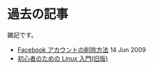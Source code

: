 # 過去の記事

雑記です。

- [Facebook アカウントの削除方法](delete-account-facebook.md) 14 Jun 2009
- [初心者のための Linux 入門(旧版)](guide-linux-beginner.md)

